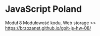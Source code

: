 # JavaScript Poland
Moduł 8 Modułowość kodu, Web storage >> 
https://brzozanet.github.io/goit-js-hw-08/
